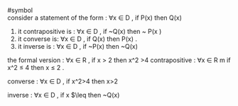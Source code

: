 #symbol  
consider a statement of the form : $\forall$x $\in$ D , if P(x) then Q(x)
1. it contrapositive is : $\forall$x $\in$ D , if ~Q(x) then ~ P(x )
2. it converse is: $\forall$x $\in$ D , if Q(x) then P(x) . 
3. it inverse is : $\forall$x $\in$ D , if ~P(x) then ~Q(x)

the formal version : $\forall$x $\in$ R , if x > 2 then x^2 >4 
contrapositive : $\forall$x $\in$ R m if x^2 $\leq$ 4 then x $\leq$ 2 .

converse : $\forall$x $\in$ D , if x^2>4 then x>2  

inverse : $\forall$x $\in$ D , if x $\leq then ~Q(x)




